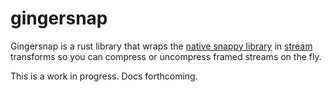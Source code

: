 # gingersnap

Gingersnap is a rust library that wraps the [native snappy library](https://crates.io/crates/snap) in [stream](https://crates.io/crates/futures/0.1.13) transforms so you can compress or uncompress framed streams on the fly.

This is a work in progress. Docs forthcoming.
